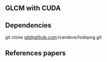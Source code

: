 ## GLCM with CUDA





## Dependencies 

git clone git@github.com:lvandeve/lodepng.git


## References papers
